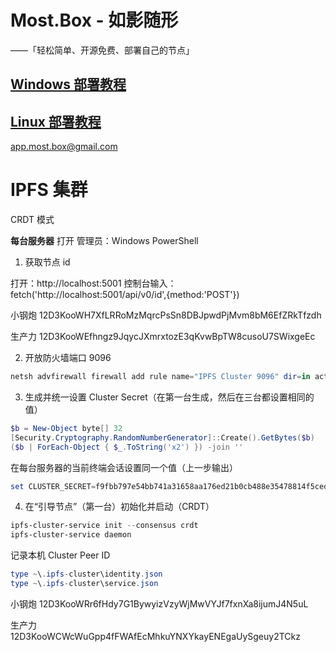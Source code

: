 # Most.Box - 如影随形

——「轻松简单、开源免费、部署自己的节点」

## [Windows 部署教程](/app.most.box/src/app/build/windows.md)

## [Linux 部署教程](/app.most.box/src/app/build/linux.md)

app.most.box@gmail.com

# IPFS 集群

CRDT 模式

**每台服务器** 打开 管理员：Windows PowerShell

1. 获取节点 id

打开：http://localhost:5001
控制台输入：fetch('http://localhost:5001/api/v0/id',{method:'POST'})

小钢炮
12D3KooWH7XfLRRoMzMqrcPsSn8DBJpwdPjMvm8bM6EfZRkTfzdh

生产力
12D3KooWEfhngz9JqycJXmrxtozE3qKvwBpTW8cusoU7SWixgeEc

2. 开放防火墙端口 9096

```powershell
netsh advfirewall firewall add rule name="IPFS Cluster 9096" dir=in action=allow protocol=TCP localport=9096
```

3. 生成并统一设置 Cluster Secret（在第一台生成，然后在三台都设置相同的值）

```powershell
$b = New-Object byte[] 32
[Security.Cryptography.RandomNumberGenerator]::Create().GetBytes($b)
($b | ForEach-Object { $_.ToString('x2') }) -join ''
```

在每台服务器的当前终端会话设置同一个值（上一步输出）

```powershell
set CLUSTER_SECRET=f9fbb797e54bb741a31658aa176ed21b0cb488e35478814f5ceda259d6636228
```

4. 在“引导节点”（第一台）初始化并启动（CRDT）

```powershell
ipfs-cluster-service init --consensus crdt
ipfs-cluster-service daemon
```

记录本机 Cluster Peer ID

```powershell
type ~\.ipfs-cluster\identity.json
type ~\.ipfs-cluster\service.json
```

小钢炮
12D3KooWRr6fHdy7G1BywyizVzyWjMwVYJf7fxnXa8ijumJ4N5uL

生产力
12D3KooWCWcWuGpp4fFWAfEcMhkuYNXYkayENEgaUySgeuy2TCkz

